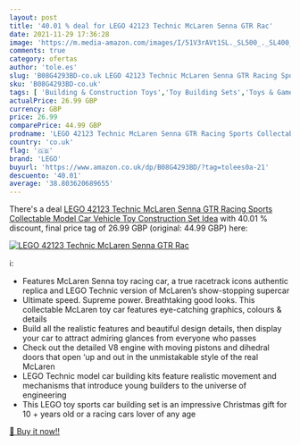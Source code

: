 ```yaml
---
layout: post
title: '40.01 % deal for LEGO 42123 Technic McLaren Senna GTR Rac'
date: 2021-11-29 17:36:28
image: 'https://m.media-amazon.com/images/I/51V3rAVt1SL._SL500_._SL400_.jpg'
comments: true
category: ofertas
author: 'tole.es'
slug: 'B08G4293BD-co.uk LEGO 42123 Technic McLaren Senna GTR Racing Sports...'
sku: 'B08G4293BD-co.uk'
tags: [ 'Building & Construction Toys','Toy Building Sets','Toys & Games','Toys Store','lego', ]
actualPrice: 26.99 GBP
currency: GBP
price: 26.99
comparePrice: 44.99 GBP
prodname: 'LEGO 42123 Technic McLaren Senna GTR Racing Sports Collectable Model Car  Vehicle Toy Construction Set  Idea'
country: 'co.uk'
flag: '🇬🇧'
brand: 'LEGO'
buyurl: 'https://www.amazon.co.uk/dp/B08G4293BD/?tag=tolees0a-21'
descuento: '40.01'
average: '38.803620689655'
---
```


There's a deal [LEGO 42123 Technic McLaren Senna GTR Racing Sports Collectable Model Car  Vehicle Toy Construction Set  Idea](https://www.amazon.co.uk/dp/B08G4293BD/?tag=tolees0a-21)  with  40.01 % discount, final price tag of  26.99 GBP (original: 44.99 GBP) here:

[![LEGO 42123 Technic McLaren Senna GTR Rac](https://m.media-amazon.com/images/I/51V3rAVt1SL._SL500_._SL400_.jpg)](https://www.amazon.co.uk/dp/B08G4293BD/?tag=tolees0a-21)

ℹ️:

- Features McLaren Senna toy racing car, a true racetrack icons authentic replica and LEGO Technic version of McLaren’s show-stopping supercar
- Ultimate speed. Supreme power. Breathtaking good looks. This collectable McLaren toy car features eye-catching graphics, colours & details
- Build all the realistic features and beautiful design details, then display your car to attract admiring glances from everyone who passes
- Check out the detailed V8 engine with moving pistons and dihedral doors that open ‘up and out in the unmistakable style of the real McLaren
- LEGO Technic model car building kits feature realistic movement and mechanisms that introduce young builders to the universe of engineering
- This LEGO toy sports car building set is an impressive Christmas gift for 10 + years old or a racing cars lover of any age

[🛒 Buy it now!!](https://www.amazon.co.uk/dp/B08G4293BD/?tag=tolees0a-21)
